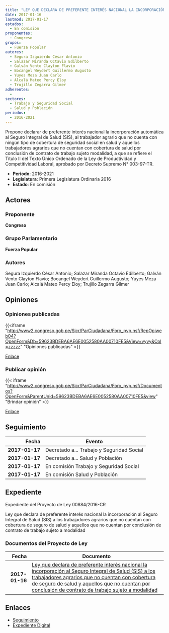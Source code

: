 ```yaml
---
title: "LEY QUE DECLARA DE PREFERENTE INTERÉS NACIONAL LA INCORPORACIÓN AL SIS A LOS TRABAJADORES AGRARIOS QUE NO CUENTAN CON COBERTURA DE SALUD"
date: 2017-01-16
lastmod: 2017-01-17
estados: 
  - En comisión
proponentes: 
  - Congreso
grupos: 
  - Fuerza Popular
autores: 
  - Segura Izquierdo César Antonio
  - Salazar Miranda Octavio Edilberto
  - Galván Vento Clayton Flavio
  - Bocangel Weydert Guillermo Augusto
  - Yuyes Meza Juan Carlo
  - Alcalá Mateo Percy Eloy
  - Trujillo Zegarra Gilmer
adherentes: 
  - 
sectores: 
  - Trabajo y Seguridad Social
  - Salud y Población
periodos: 
  - 2016-2021
---
```


Propone declarar de preferente interés nacional la incorporación automática al Seguro Integral de Salud (SIS), al trabajador agrario que no cuenta con ningún tipo de cobertura de seguridad social en salud y aquellos trabajadores agrarios que no cuentan con cobertura de salud por conclusión de contrato de trabajo sujeto modalidad, a que se refiere el Título II del Texto Único Ordenado de la Ley de Productividad y Competitividad Laboral, aprobado por Decreto Supremo N° 003-97-TR.

- **Periodo**: 2016-2021
- **Legislatura**: Primera Legislatura Ordinaria 2016
- **Estado**: En comisión

## Actores

### Proponente

**Congreso**

### Grupo Parlamentario

**Fuerza Popular**

### Autores

Segura Izquierdo César Antonio; Salazar Miranda Octavio Edilberto; Galván Vento Clayton Flavio; Bocangel Weydert Guillermo Augusto; Yuyes Meza Juan Carlo; Alcalá Mateo Percy Eloy; Trujillo Zegarra Gilmer


## Opiniones

### Opiniones publicadas

{{<iframe "http://www2.congreso.gob.pe/Sicr/ParCiudadana/Foro_pvp.nsf/RepOpiweb04?OpenForm&Db=59623BDEBA6AE6E0052580AA00710FE5&View=yyyy&Col=zzzzz" "Opiniones publicadas" >}}

[Enlace](http://www2.congreso.gob.pe/Sicr/ParCiudadana/Foro_pvp.nsf/RepOpiweb04?OpenForm&Db=59623BDEBA6AE6E0052580AA00710FE5&View=yyyy&Col=zzzzz)
### Publicar opinión

{{< iframe "http://www2.congreso.gob.pe/Sicr/ParCiudadana/Foro_pvp.nsf/Documentos?OpenForm&ParentUnid=59623BDEBA6AE6E0052580AA00710FE5&view" "Brindar opinión" >}}

[Enlace](http://www2.congreso.gob.pe/Sicr/ParCiudadana/Foro_pvp.nsf/Documentos?OpenForm&ParentUnid=59623BDEBA6AE6E0052580AA00710FE5&view)

## Seguimiento

| Fecha | Evento |
|------:|--------|
| **2017-01-17** | Decretado a... Trabajo y Seguridad Social|
| **2017-01-17** | Decretado a... Salud y Población|
| **2017-01-17** | En comisión Trabajo y Seguridad Social|
| **2017-01-17** | En comisión Salud y Población|


## Expediente

Expediente del Proyecto de Ley 00884/2016-CR

Ley que declara de preferente interés nacional la incorporación al Seguro Integral de Salud (SIS) a los trabajadores agrarios que no cuentan con cobertura de seguro de salud y aquellos que no cuentan por conclusión de contrato de trabajo sujeto a modalidad


### Documentos del Proyecto de Ley

| Fecha | Documento |
|------:|--------|
| **2017-01-16** | [Ley que declara de preferente interés nacional la incorporación al Seguro Integral de Salud (SIS) a los trabajadores agrarios que no cuentan con cobertura de seguro de salud y aquellos que no cuentan por conclusión de contrato de trabajo sujeto a modalidad](http://www.leyes.congreso.gob.pe/Documentos/2016_2021/Proyectos_de_Ley_y_de_Resoluciones_Legislativas/PL0088420170116.pdf) |

## Enlaces 

- [Seguimiento](http://www2.congreso.gob.pe/Sicr/TraDocEstProc/CLProLey2016.nsf/f7fff46988ca05b1052578e100829cc7/5586e468e862c82d052580aa006acbce?OpenDocument)
- [Expediente Digital](http://www2.congreso.gob.pehttp://www2.congreso.gob.pe/Sicr/TraDocEstProc/CLProLey2016.nsf/f7fff46988ca05b1052578e100829cc7/5586e468e862c82d052580aa006acbce?OpenDocument&Click=05257FB7005EB655.eb71d0cf91d8294e05256cdf006b5706/$Body/0.1C6C)
